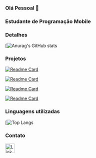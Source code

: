 ### Olá Pessoal 👋

### Estudante de Programação Mobile

### Detalhes
[![Anurag's GitHub stats](https://github-readme-stats.vercel.app/api?username=erickalv3s&show_icons=true&theme=dark)

### Projetos
[![Readme Card](https://github-readme-stats.vercel.app/api/pin/?username=erickalv3s&repo=Aplicação-de-Compras&theme=dark)](https://github.com/ErickAlv3s/Aplicacaodecompras)

[![Readme Card](https://github-readme-stats.vercel.app/api/pin/?username=erickalv3s&repo=Projeto-TikTok&theme=dark)](https://github.com/ErickAlv3s/Projeto-TikTok)

[![Readme Card](https://github-readme-stats.vercel.app/api/pin/?username=erickalv3s&repo=projeto-the-last-of-us&theme=dark)](https://github.com/ErickAlv3s/projeto-the-last-of-us)

[![Readme Card](https://github-readme-stats.vercel.app/api/pin/?username=erickalv3s&repo=link_page&theme=dark)](https://github.com/ErickAlv3s/link_page)

### Linguagens utilizadas
[![Top Langs](https://github-readme-stats.vercel.app/api/top-langs/?username=erickalv3s&layout=compact)

### Contato
[<img src='https://img.shields.io/badge/LinkedIn-0077B5?style=for-the-badge&logo=linkedin&logoColor=white' alt='Linkedin' height='30'>](https://www.linkedin.com/in/erick-alves-b90733232/)


 
